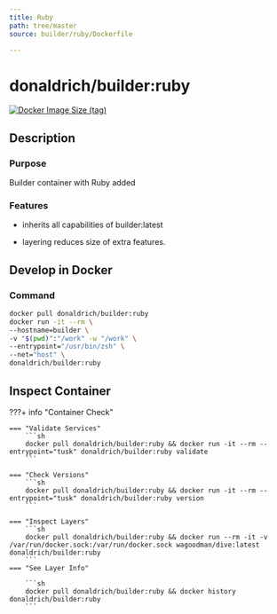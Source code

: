 ```yaml
---
title: Ruby
path: tree/master
source: builder/ruby/Dockerfile

---
```


# donaldrich/builder:ruby

[![Docker Image Size (tag)](https://img.shields.io/docker/image-size/donaldrich/builder/ruby?color=blue&label=size&logo=docker&style=flat-square)](https://hub.docker.com/r/donaldrich/builder/ruby)

## Description

### Purpose

Builder container with Ruby added

### Features

- inherits all capabilities of builder:latest

- layering reduces size of extra features.

## Develop in Docker

### Command

```sh
docker pull donaldrich/builder:ruby
docker run -it --rm \
--hostname=builder \
-v "$(pwd)":"/work" -w "/work" \
--entrypoint="/usr/bin/zsh" \
--net="host" \
donaldrich/builder:ruby
```

## Inspect Container

???+ info "Container Check"

    === "Validate Services"
        ```sh
        docker pull donaldrich/builder:ruby && docker run -it --rm --entrypoint="tusk" donaldrich/builder:ruby validate
        ```

    === "Check Versions"
        ```sh
        docker pull donaldrich/builder:ruby && docker run -it --rm --entrypoint="tusk" donaldrich/builder:ruby version
        ```

    === "Inspect Layers"
        ```sh
        docker pull donaldrich/builder:ruby && docker run --rm -it -v /var/run/docker.sock:/var/run/docker.sock wagoodman/dive:latest donaldrich/builder:ruby
        ```
    === "See Layer Info"

        ```sh
        docker pull donaldrich/builder:ruby && docker history donaldrich/builder:ruby
        ```
